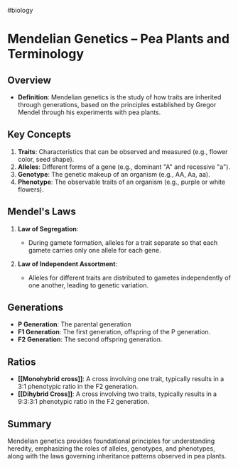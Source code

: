#biology
# Mendelian Genetics – Pea Plants and Terminology
## Overview
- **Definition**: Mendelian genetics is the study of how traits are inherited through generations, based on the principles established by Gregor Mendel through his experiments with pea plants.

## Key Concepts
1. **Traits**: Characteristics that can be observed and measured (e.g., flower color, seed shape).
2. **Alleles**: Different forms of a gene (e.g., dominant "A" and recessive "a").
3. **Genotype**: The genetic makeup of an organism (e.g., AA, Aa, aa).
4. **Phenotype**: The observable traits of an organism (e.g., purple or white flowers).

## Mendel's Laws
1. **Law of Segregation**:
   - During gamete formation, alleles for a trait separate so that each gamete carries only one allele for each gene.
  
2. **Law of Independent Assortment**:
   - Alleles for different traits are distributed to gametes independently of one another, leading to genetic variation.

## Generations
- **P Generation**: The parental generation
- **F1 Generation**: The first generation, offspring of the P generation.
- **F2 Generation**: The second offspring  generation.

## Ratios
- **[[Monohybrid cross]]**: A cross involving one trait, typically results in a 3:1 phenotypic ratio in the F2 generation.
- **[[Dihybrid Cross]]**: A cross involving two traits, typically results in a 9:3:3:1 phenotypic ratio in the F2 generation.

## Summary
Mendelian genetics provides foundational principles for understanding heredity, emphasizing the roles of alleles, genotypes, and phenotypes, along with the laws governing inheritance patterns observed in pea plants.